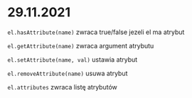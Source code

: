 # 29.11.2021

`el.hasAttribute(name)` zwraca true/false jezeli el ma atrybut

`el.getAttribute(name)` zwraca argument atrybutu

`el.setAttribute(name, val)` ustawia atrybut

`el.removeAttribute(name)` usuwa atrybut

`el.attributes` zwraca listę atrybutów
